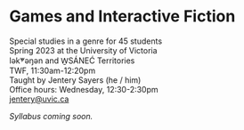 # Games and Interactive Fiction

Special studies in a genre for 45 students  
Spring 2023 at the University of Victoria  
lək̓ʷəŋən and W̱SÁNEĆ Territories  
TWF, 11:30am-12:20pm  
Taught by Jentery Sayers (he / him)   
Office hours: Wednesday, 12:30-2:30pm  
[jentery@uvic.ca](mailto:jentery@uvic.ca)

*Syllabus coming soon.* 

